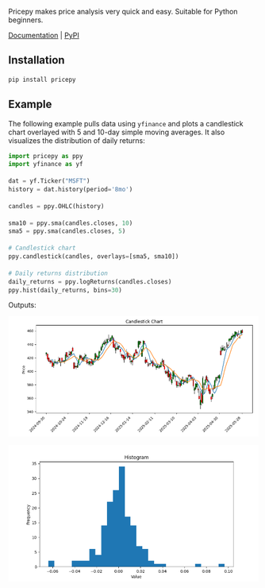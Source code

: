 Pricepy makes price analysis very quick and easy. Suitable for Python beginners.

[Documentation](https://omer-amin.github.io/pricepy/) | [PyPI](https://pypi.org/project/pricepy/)

## Installation

```bash
pip install pricepy
```

## Example

The following example pulls data using `yfinance` and plots a candlestick chart overlayed with 5 and 10-day simple moving averages. It also visualizes the distribution of daily returns:

```python
import pricepy as ppy
import yfinance as yf

dat = yf.Ticker("MSFT")
history = dat.history(period='8mo')

candles = ppy.OHLC(history)

sma10 = ppy.sma(candles.closes, 10)
sma5 = ppy.sma(candles.closes, 5)

# Candlestick chart
ppy.candlestick(candles, overlays=[sma5, sma10])

# Daily returns distribution
daily_returns = ppy.logReturns(candles.closes)
ppy.hist(daily_returns, bins=30)
```

Outputs:

![](./images/example_output.png)

![](./images/hist1_output.png)
